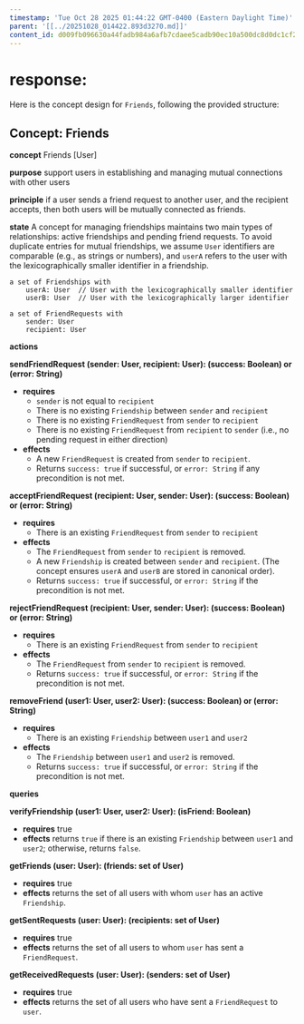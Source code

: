 ```yaml
---
timestamp: 'Tue Oct 28 2025 01:44:22 GMT-0400 (Eastern Daylight Time)'
parent: '[[../20251028_014422.893d3270.md]]'
content_id: d009fb096630a44fadb984a6afb7cdaee5cadb90ec10a500dc8d0dc1cf228669
---
```


# response:

Here is the concept design for `Friends`, following the provided structure:

## Concept: Friends

**concept** Friends \[User]

**purpose** support users in establishing and managing mutual connections with other users

**principle** if a user sends a friend request to another user, and the recipient accepts, then both users will be mutually connected as friends.

**state**
A concept for managing friendships maintains two main types of relationships: active friendships and pending friend requests. To avoid duplicate entries for mutual friendships, we assume `User` identifiers are comparable (e.g., as strings or numbers), and `userA` refers to the user with the lexicographically smaller identifier in a friendship.

```
a set of Friendships with
    userA: User  // User with the lexicographically smaller identifier
    userB: User  // User with the lexicographically larger identifier

a set of FriendRequests with
    sender: User
    recipient: User
```

**actions**

**sendFriendRequest (sender: User, recipient: User): (success: Boolean) or (error: String)**

* **requires**
  * `sender` is not equal to `recipient`
  * There is no existing `Friendship` between `sender` and `recipient`
  * There is no existing `FriendRequest` from `sender` to `recipient`
  * There is no existing `FriendRequest` from `recipient` to `sender` (i.e., no pending request in either direction)
* **effects**
  * A new `FriendRequest` is created from `sender` to `recipient`.
  * Returns `success: true` if successful, or `error: String` if any precondition is not met.

**acceptFriendRequest (recipient: User, sender: User): (success: Boolean) or (error: String)**

* **requires**
  * There is an existing `FriendRequest` from `sender` to `recipient`
* **effects**
  * The `FriendRequest` from `sender` to `recipient` is removed.
  * A new `Friendship` is created between `sender` and `recipient`. (The concept ensures `userA` and `userB` are stored in canonical order).
  * Returns `success: true` if successful, or `error: String` if the precondition is not met.

**rejectFriendRequest (recipient: User, sender: User): (success: Boolean) or (error: String)**

* **requires**
  * There is an existing `FriendRequest` from `sender` to `recipient`
* **effects**
  * The `FriendRequest` from `sender` to `recipient` is removed.
  * Returns `success: true` if successful, or `error: String` if the precondition is not met.

**removeFriend (user1: User, user2: User): (success: Boolean) or (error: String)**

* **requires**
  * There is an existing `Friendship` between `user1` and `user2`
* **effects**
  * The `Friendship` between `user1` and `user2` is removed.
  * Returns `success: true` if successful, or `error: String` if the precondition is not met.

**queries**

**verifyFriendship (user1: User, user2: User): (isFriend: Boolean)**

* **requires** true
* **effects** returns `true` if there is an existing `Friendship` between `user1` and `user2`; otherwise, returns `false`.

**getFriends (user: User): (friends: set of User)**

* **requires** true
* **effects** returns the set of all users with whom `user` has an active `Friendship`.

**getSentRequests (user: User): (recipients: set of User)**

* **requires** true
* **effects** returns the set of all users to whom `user` has sent a `FriendRequest`.

**getReceivedRequests (user: User): (senders: set of User)**

* **requires** true
* **effects** returns the set of all users who have sent a `FriendRequest` to `user`.
